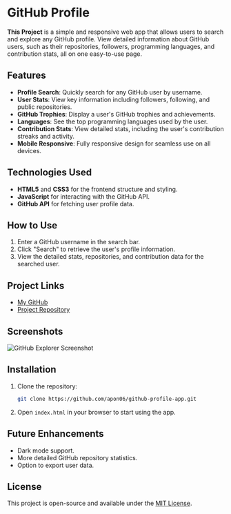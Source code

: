 # GitHub Profile

**This Project** is a simple and responsive web app that allows users to search and explore any GitHub profile. View detailed information about GitHub users, such as their repositories, followers, programming languages, and contribution stats, all on one easy-to-use page.

## Features

- **Profile Search**: Quickly search for any GitHub user by username.
- **User Stats**: View key information including followers, following, and public repositories.
- **GitHub Trophies**: Display a user's GitHub trophies and achievements.
- **Languages**: See the top programming languages used by the user.
- **Contribution Stats**: View detailed stats, including the user's contribution streaks and activity.
- **Mobile Responsive**: Fully responsive design for seamless use on all devices.

## Technologies Used

- **HTML5** and **CSS3** for the frontend structure and styling.
- **JavaScript** for interacting with the GitHub API.
- **GitHub API** for fetching user profile data.

## How to Use

1. Enter a GitHub username in the search bar.
2. Click "Search" to retrieve the user's profile information.
3. View the detailed stats, repositories, and contribution data for the searched user.

## Project Links

- [My GitHub](https://github.com/apon06)
- [Project Repository](https://github.com/apon06/github-profile.git)

## Screenshots

![GitHub Explorer Screenshot](https://i.postimg.cc/FKcMYV4j/gify.gif)

## Installation

1. Clone the repository:
    ```bash
    git clone https://github.com/apon06/github-profile-app.git
    ```

2. Open `index.html` in your browser to start using the app.

## Future Enhancements

- Dark mode support.
- More detailed GitHub repository statistics.
- Option to export user data.

## License

This project is open-source and available under the [MIT License](LICENSE).

